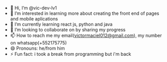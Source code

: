 - 👋 Hi, I’m @vic-dev-lv1
- 👀 I’m interested in learning more about creating the front end of pages and mobile aplications
- 🌱 I’m currently learning react js, python and java
- 💞️ I’m looking to collaborate on by sharing my progress
- 📫 How to reach me my email(victormaciel012@gmail.com), my number on whatsapp(+552175775)
- 😄 Pronouns: he/from him
- ⚡ Fun fact: i took a break from programming but i'm back

<!---
vic-dev-lv1/vic-dev-lv1 is a ✨ special ✨ repository because its `README.md` (this file) appears on your GitHub profile.
You can click the Preview link to take a look at your changes.
--->
